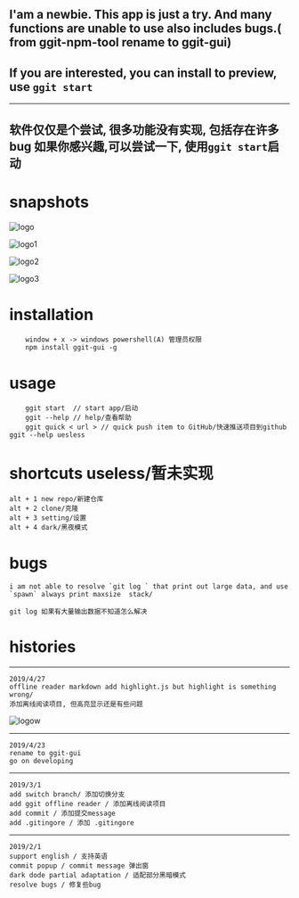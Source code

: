 ## I'am a newbie. This app is just a try. And many functions are unable to use also includes bugs.( from ggit-npm-tool rename  to ggit-gui) 
## If you are interested, you can install to preview, use `ggit start`

------

## 软件仅仅是个尝试, 很多功能没有实现, 包括存在许多bug 如果你感兴趣,可以尝试一下, 使用`ggit start`启动


# snapshots

![logo](https://raw.githubusercontent.com/sewerganger/ggit-gui/master/doc/v2-29170adfb1ea20ee6a955ee623d466a3_hd.jpg)

![logo1](https://raw.githubusercontent.com/sewerganger/ggit-gui/master/doc/v2-9425b3da0e97ff2d23b49ca0d77d3bf3_hd.jpg)

![logo2](https://raw.githubusercontent.com/sewerganger/ggit-gui/master/doc/v2-a2cce426de382e8e6da897c4b59530e6_hd.jpg)

![logo3](https://raw.githubusercontent.com/sewerganger/ggit-gui/master/doc/v2-b34fb9bd69c5ce51bf413844f000607a_hd.jpg)



# installation 

```
    window + x -> windows powershell(A) 管理员权限
    npm install ggit-gui -g
```

# usage 

```
    ggit start  // start app/启动
    ggit --help // help/查看帮助
    ggit quick < url > // quick push item to GitHub/快速推送项目到github  ggit --help uesless
```

# shortcuts  useless/暂未实现
```
alt + 1 new repo/新建仓库
alt + 2 clone/克隆
alt + 3 setting/设置
alt + 4 dark/黑夜模式
```
# bugs 
    i am not able to resolve `git log ` that print out large data, and use `spawn` always print maxsize  stack/
    
    git log 如果有大量输出数据不知道怎么解决


# histories

---------------------------------------------------------------------------------------
    2019/4/27
    offline reader markdown add highlight.js but highlight is something wrong/
    添加离线阅读项目, 但高亮显示还是有些问题
![logow](https://raw.githubusercontent.com/sewerganger/ggit-gui/master/doc/121933.jpg)

---------------------------------------------------------------------------------------
    2019/4/23
    rename to ggit-gui 
    go on developing
---------------------------------------------------------------------------------------
    2019/3/1
    add switch branch/ 添加切换分支
    add ggit offline reader / 添加离线阅读项目
    add commit / 添加提交message
    add .gitingore / 添加 .gitingore
---------------------------------------------------------------------------------------
    2019/2/1
    support english / 支持英语
    commit popup / commit message 弹出窗
    dark dode partial adaptation / 适配部分黑暗模式
    resolve bugs / 修复些bug
